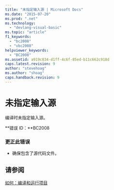 ```yaml
---
title: "未指定输入源 | Microsoft Docs"
ms.date: "2015-07-20"
ms.prod: ".net"
ms.technology: 
  - "devlang-visual-basic"
ms.topic: "article"
f1_keywords: 
  - "bc2008"
  - "vbc2008"
helpviewer_keywords: 
  - "BC2008"
ms.assetid: a919c834-d1ff-4c6f-85ed-b11c662c918d
caps.latest.revision: 9
author: "stevehoag"
ms.author: "shoag"
caps.handback.revision: 9
---
```

# 未指定输入源
编译时未指定输入源。  
  
 **错误 ID：**BC2008  
  
### 更正此错误  
  
-   确保包含了源代码文件。  
  
## 请参阅  
 [如何：编译和运行项目](../../visual-basic/developing-apps/using-ide/how-to-compile-and-run-a-project.md)